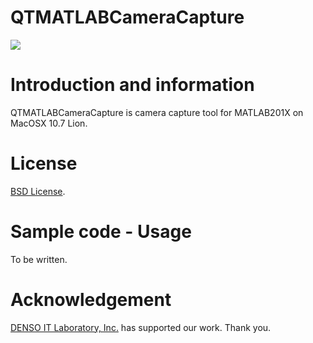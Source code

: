 QTMATLABCameraCapture
=======
![](http://cvlab.jp/wp/wp-content/uploads/2012/01/capture_sample.png)

Introduction and information
=======
QTMATLABCameraCapture is camera capture tool for MATLAB201X on MacOSX 10.7 Lion.

License
=======
[BSD License][].

Sample code - Usage
=======
To be written.
 
Acknowledgement
=======
[DENSO IT Laboratory, Inc.][] has supported our work. Thank you.

[DENSO IT Laboratory, Inc.]: http://www.d-itlab.co.jp/
[BSD License]: http://www.opensource.org/licenses/bsd-license.php